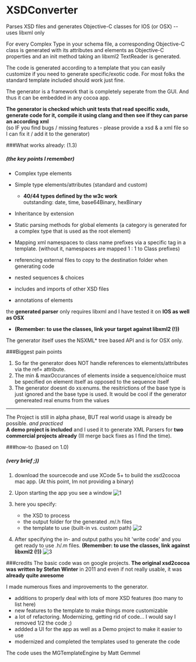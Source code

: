 XSDConverter
=========

Parses XSD files and generates Objective-C classes for IOS (or OSX) -- uses libxml only

For every Complex Type in your schema file, a corresponding Objective-C class is generated with its attributes and elements as Objective-C properties and an init method taking an libxml2 TextReader is generated.

The code is generated according to a template that you can easily customize if you need to generate specific/exotic code. For most folks the standard template included should work just fine.

The generator is a framework that is completely seperate from the GUI. And thus it can be embedded in any cocoa app.

**The generator is checked which unit tests that read specific xsds, generate code for it, compile it using clang and then see if they can parse an according xml**<br/>
(so IF you find bugs / missing features - please provide a xsd & a xml file so I can fix it / add it to the generator)

###What works already: (1.3)
##### (the key points I remember)

- Complex type elements
- Simple type elements/attributes (standard and custom)
	- **40/44 types defined by the w3c work**<br/> 
	outstanding: date, time, base64Binary, hexBinary

- Inheritance by extension
- Static parsing methods for global elements (a category is generated for a complex type that is used as the root element)
- Mapping xml namespaces to class name prefixes via a specific tag in a template. (without it, namespaces are mapped 1 : 1 to Class prefixes)
- referencing external files to copy to the destination folder when generating code
- nested sequences & choices
- includes and imports of other XSD files
- annotations of  elements 

the **generated parser** only requires libxml and I have tested it on **IOS as well as OSX**
- **(Remember: to use the classes, link your target against libxml2 (!))**

The generator itself uses the NSXML* tree based API and is for OSX only.

###Biggest pain points
1. So far the generator does NOT handle references to elements/attributes via the ref= attribute.
2. The min & maxOccurances of elements inside a sequence/choice must be specified on element itself as opposed to the sequence itself
3. The generator doesnt do xs:enums. the resitrictions of the base type is just ignored and the base type is used. It would be cool if the generator genereated real enums from the values

---

The Project is still in alpha phase, BUT real world usage is already be possible. *and practiced* <br/>
**A demo project is included** and I used it to generate XML Parsers for **two commercial projects already** (Ill merge back fixes as I find the time).

###how-to (based on 1.0)
##### (very brief ;))
1. download the sourcecode and use XCode 5+ to build the xsd2cocoa mac app. (At this point, Im not providing a binary)
2. Upon starting the app you see a window 
![1](https://raw.github.com/Daij-Djan/xsd2cocoa/master/README-files/1.png)

3. here you specify:
	- the XSD to process
	- the output folder for the generated .m/.h files
	- the template to use (built-in vs. custom path)
![2](https://raw.github.com/Daij-Djan/xsd2cocoa/master/README-files/2.png)

3. After specifying the in- and output paths you hit 'write code' and you get ready to use .h/.m files. **(Remember: to use the classes, link against libxml2 (!))**
![3](https://raw.github.com/Daij-Djan/xsd2cocoa/master/README-files/3.png)

###credits
The basic code was on google projects. **The original xsd2cocoa was written by Stefan Winter** in 2011 and even if not really usable, it was **already quite awesome**

I made numerous fixes and improvements to the generator.
- additions to properly deal with lots of more XSD features (too many to list here)
- new features to the template to make things more customizable
- a lot of refactoring. Modernizing, getting rid of code... I would say I removed 1/2 the code ;)
- addded a UI for the app as well as a Demo project to make it easier to use
- modernized and completed the templates used to generate the code

The code uses the MGTemplateEngine by Matt Gemmel